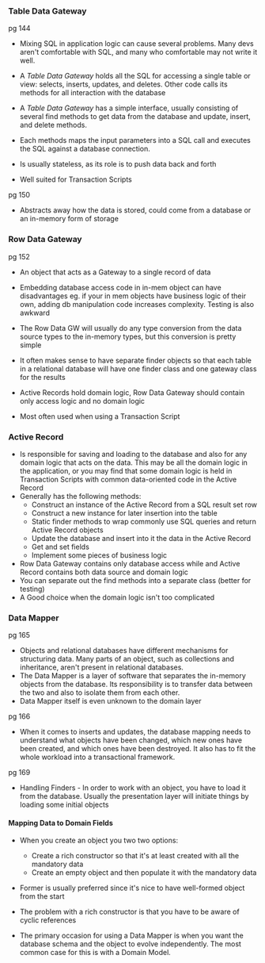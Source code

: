 
### Table Data Gateway

pg 144

- Mixing SQL in application logic can cause several problems. Many devs aren't comfortable with SQL, and many who comfortable may not write it well.
- A _Table Data Gateway_ holds all the SQL for accessing a single table or view: selects, inserts, updates, and deletes. Other code calls its methods for all interaction with the database

- A _Table Data Gateway_ has a simple interface, usually consisting of several find methods to get data from the database and update, insert, and delete methods.
- Each methods maps the input parameters into a SQL call and executes the SQL against a database connection.
- Is usually stateless, as its role is to push data back and forth

- Well suited for Transaction Scripts

pg 150
- Abstracts away how the data is stored, could come from a database or an in-memory form of storage

### Row Data Gateway

pg 152

- An object that acts as a Gateway to a single record of data
- Embedding database access code in in-mem object can have disadvantages eg. if your in mem objects have business logic of their own, adding db manipulation code increases complexity. Testing is also awkward
- The Row Data GW will usually do any type conversion from the data source types to the in-memory types, but this conversion is pretty simple
- It often makes sense to have separate finder objects so that each table in a relational database will have one finder class and one gateway class for the results
- Active Records hold domain logic, Row Data Gateway should contain only access logic and no domain logic

- Most often used when using a Transaction Script

### Active Record

- Is responsible for saving and loading to the database and also for any domain logic that acts on the data. This may be all the domain logic in the application, or you may find that some domain logic is held in Transaction Scripts with common data-oriented code in the Active Record
- Generally has the following methods:
	- Construct an instance of the Active Record from a SQL result set row
	- Construct a new instance for later insertion into the table
	- Static finder methods to wrap commonly use SQL queries and return Active Record objects
	- Update the database and insert into it the data in the Active Record
	- Get and set fields
	- Implement some pieces of business logic
- Row Data Gateway contains only database access while and Active Record contains both data source and domain logic
- You can separate out the find methods into a separate class (better for testing)
- A Good choice when the domain logic isn't too complicated


### Data Mapper

pg 165

- Objects and relational databases have different mechanisms for structuring data. Many parts of an object, such as collections and inheritance, aren't present in relational databases.
- The Data Mapper is a layer of software that separates the in-memory objects from the database. Its responsibility is to transfer data between the two and also to isolate them from each other.
- Data Mapper itself is even unknown to the domain layer

pg 166

- When it comes to inserts and updates, the database mapping needs to understand what objects have been changed, which new ones have been created, and which ones have been destroyed. It also has to fit the whole workload into a transactional framework.

pg 169

- Handling Finders - In order to work with an object, you have to load it from the database. Usually the presentation layer will initiate things by loading some initial objects

#### Mapping Data to Domain Fields

- When you create an object you two two options:
	- Create a rich constructor so that it's at least created with all the mandatory data
	- Create an empty object and then populate it with the mandatory data
- Former is usually preferred since it's nice to have well-formed object from the start
- The problem with a rich constructor is that you have to be aware of cyclic references

- The primary occasion for using a Data Mapper is when you want the database schema and the object to evolve independently. The most common case for this is with a Domain Model.